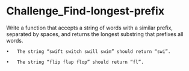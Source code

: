 # Challenge_Find-longest-prefix
Write a function that accepts a string of words with a similar prefix, separated by spaces, and returns the longest substring that prefixes all words.


	•	The string “swift switch swill swim” should return “swi”.  
  
	•	The string “flip flap flop” should return “fl”. 
